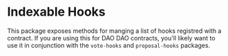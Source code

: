 # Indexable Hooks

This package exposes methods for manging a list of hooks registred
with a contract. If you are using this for DAO DAO contracts, you'll
likely want to use it in conjunction with the `vote-hooks` and
`proposal-hooks` packages.
